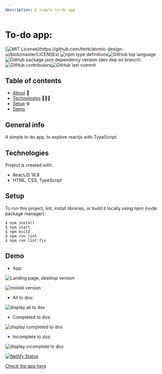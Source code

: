```yaml
---
description: A simple to-do app
---
```


# To-do app:

[![MIT License](https://img.shields.io/apm/l/atomic-design-ui.svg?)](https://github.com/tterb/atomic-design-ui/blob/master/LICENSEs) ![npm type definitions](https://img.shields.io/npm/types/@types/react)![GitHub top language](https://img.shields.io/github/languages/top/yonatanhf/to-do)![GitHub package.json dependency version \(dev dep on branch\)](https://img.shields.io/github/package-json/dependency-version/yonatanhf/to-do/dev/@babel/preset-react/master)![GitHub contributors](https://img.shields.io/github/contributors/yonatanhf/to-do)![GitHub last commit](https://img.shields.io/github/last-commit/yonatanhf/to-do)

## Table of contents

* [About](./#general-info)  🤷
* [Technologies](./#technologies) 👨🏾‍💻
* [Setup](./#setup) ⚙️
* [Demo](./#Demo) 



## General info

A simple to do app, to explore reactjs with TypeScript.

## Technologies

Project is created with:

* ReactJS 16.8
* HTML, CSS, TypeScript

## Setup

To run this project, lint, install libraries, or build it locally using npm \(node package manager\):

```text
$ npm install
$ npm start
$ npm build
$ npm run lint
$ npm run lint:fix
```

## Demo

* App:

![Landing page, desktop version](.gitbook/assets/landing_page_desktop.png)

![mobile version](.gitbook/assets/landing_page_mobile.png)

* All to dos:

![display all to dos](.gitbook/assets/screenshot-2020-01-18-at-20.04.41.png)

* Completed to dos:

![display completed to dos](.gitbook/assets/screenshot-2020-01-18-at-20.05.02.png)

* Incomplete to dos:

![display incomplete to dos](.gitbook/assets/screenshot-2020-01-18-at-20.05.14.png)



[![Netlify Status](https://api.netlify.com/api/v1/badges/7e431908-614a-4436-b11b-c412d9baec1d/deploy-status)](https://app.netlify.com/sites/infallible-hypatia-825bb2/deploys)

[Check the app here](https://infallible-hypatia-825bb2.netlify.com)

